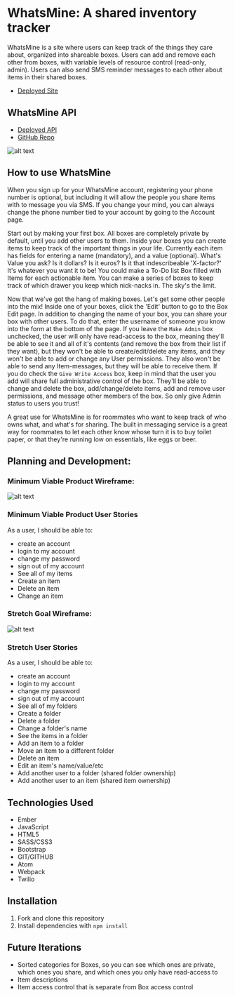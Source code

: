 # WhatsMine: A shared inventory tracker
WhatsMine is a site where users can keep track of the things they care about,
organized into shareable boxes. Users can add and remove each other from boxes,
with variable levels of resource control (read-only, admin). Users can also send
SMS reminder messages to each other about items in their shared boxes.

- [Deployed Site](https://ismurray.github.io/whats-mine-client/)

## WhatsMine API
- [Deployed API](https://whats-mine-api.herokuapp.com/)
- [GitHub Repo](https://github.com/ismurray/whats-mine-api)


![alt text](https://i.imgur.com/Ofm2UHC.png "Live Site Screenshot")

## How to use WhatsMine
When you sign up for your WhatsMine account, registering your phone number is
optional, but including it will allow the people you share items with to message
you via SMS. If you change your mind, you can always change the phone number
tied to your account by going to the Account page.

Start out by making your first box. All boxes are completely private by default,
until you add other users to them. Inside your boxes you can create items to
keep track of the important things in your life. Currently each item has fields
for entering a name (mandatory), and a value (optional). What's Value you ask?
Is it dollars? Is it euros? Is it that indescribeable 'X-factor?' It's whatever
you want it to be! You could make a To-Do list Box filled with Items for each
actionable item. You can make a series of boxes to keep track of which drawer
you keep which nick-nacks in. The sky's the limit.

Now that we've got the hang of making boxes. Let's get some other people into
the mix! Inside one of your boxes, click the 'Edit' button to go to the Box Edit
page. In addition to changing the name of your box, you can share your box with
other users. To do that, enter the username of someone you know into the form at
the bottom of the page.
If you leave the `Make Admin` box unchecked, the
user will only have read-access to the box, meaning they'll be able to see it
and all of it's contents (and remove the box from their list if they want), but
they won't be able to create/edit/delete any items, and they won't be able to
add or change any User permissions. They also won't be able to send any
Item-messages, but they will be able to receive them.
If you do check the `Give Write Access` box, keep in mind that the user you add
will share full administrative control of the box. They'll be able to change and
delete the box, add/change/delete items, add and remove user permissions, and
message other members of the box. So only give Admin status to users you trust!

A great use for WhatsMine is for roommates who want to keep track of who owns
what, and what's for sharing. The built in messaging service is a great way for
roommates to let each other know whose turn it is to buy toilet paper, or that
they're running low on essentials, like eggs or beer.

## Planning and Development:

### Minimum Viable Product Wireframe:
![alt text](https://i.imgur.com/1kPlv99.jpg "MVP Wireframe")

### Minimum Viable Product User Stories
As a user, I should be able to:
- create an account
- login to my account
- change my password
- sign out of my account
- See all of my items
- Create an item
- Delete an item
- Change an item


### Stretch Goal Wireframe:
![alt text](https://i.imgur.com/28Zms7x.jpg "Stretch Wireframe")

### Stretch User Stories
As a user, I should be able to:
- create an account
- login to my account
- change my password
- sign out of my account
- See all of my folders
- Create a folder
- Delete a folder
- Change a folder's name
- See the items in a folder
- Add an item to a folder
- Move an item to a different folder
- Delete an item
- Edit an item's name/value/etc
- Add another user to a folder (shared folder ownership)
- Add another user to an item (shared item ownership)

## Technologies Used
* Ember
* JavaScript
* HTML5
* SASS/CSS3
* Bootstrap
* GIT/GITHUB
* Atom
* Webpack
* Twilio

## Installation
1. Fork and clone this repository
2. Install dependencies with `npm install`


## Future Iterations
- Sorted categories for Boxes, so you can see which ones are private, which ones
you share, and which ones you only have read-access to
- Item descriptions
- Item access control that is separate from Box access control
